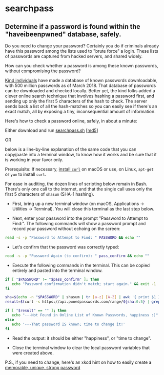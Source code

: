 # searchpass
## Determine if a password is found within the "haveibeenpwned" database, safely.

Do you need to change your password? Certainly you do if criminals already have this password among the lists used to "brute force" a login. These lists of passwords are captured from hacked servers, and shared widely.

How can you check whether a password is among these known passwords, without compromising the password?

[Kind individuals](https://haveibeenpwned.com/) have made a database of known passwords downloadable, with 500 million passwords as of March 2018. That database of passwords can be downloaded and checked locally. Better yet, the kind folks added a clever online search technique that involves hashing a password first, and sending up only the first 5 characters of the hash to check. The server sends back a list of all the hash-matches so you can easily see if there's an exact match, all by exposing a tiny, inconsequential amount of information.

Here's how to check a password online, safely, in about a minute:

Either download and run [searchpass.sh](./searchpass.sh) \[[md5](./searchpass.sh.md5)\]

OR

below is a line-by-line explanation of the same code that you can copy/paste into a terminal window, to know how it works and be sure that it is working in your favor only.

Prerequisite: If necessary, [install `curl`](http://macappstore.org/curl/) on macOS or use, on Linux, `apt-get` or `yum` to install `curl`.

For ease in auditing, the dozen lines of scripting below remain in Bash. There's only one call to the internet, and that the single call uses only the first 5 characters of `shasum` (SHA-1 hashing).

* First, bring up a new terminal window (on macOS, Applications -> Utilities -> Terminal). You will close this terminal as the last step below.

* Next, enter your password into the prompt "Password to Attempt to Find:". The following commands will show a password prompt and record your password without echoing on the screen:

```bash
read -s -p "Password to Attempt to Find: " PASSWORD && echo ""
```

* Let's confirm that the password was correctly typed:

```bash
read -s -p "Password Again (to confirm): " pass_confirm && echo ""
```

* Execute the following commands in the terminal. This can be copied entirely and pasted into the terminal window.

```bash
if [ "$PASSWORD" != "$pass_confirm" ]; then
   echo "Password confirmation didn't match; start again." && exit -1
fi

sha=$(echo -n "$PASSWORD" | shasum | tr [a-z] [A-Z] | awk '{ print $1 }')
result=$(curl -s https://api.pwnedpasswords.com/range/${sha:0:5} | grep ${sha:5})

if [ "$result" == "" ]; then
   echo "---Not Found in Online List of Known Passwords, happiness :)"
else
   echo '---That password IS known; time to change it!'
fi
```

* Read the output: it should be either "happiness", or "time to change".

* Close the terminal window to clear the local password variables that were created above.

P.S., if you need to change, here's an xkcd hint on how to easily create a [memorable, unique, strong password](https://xkcd.com/936/)
